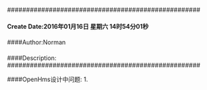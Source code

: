 ###################################################
#### Create Date:2016年01月16日 星期六 14时54分01秒
####
####Author:Norman
####
####Description: 
###################################################

####OpenHms设计中问题:
    1.
